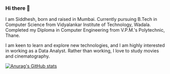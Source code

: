 ### Hi there 👋

I am Siddhesh, born and raised in Mumbai.
Currently pursuing B.Tech in Computer Science from Vidyalankar Institute of Technology, Wadala.
Completed my Diploma in Computer Engineering from V.P.M.'s Polytechnic, Thane.

I am keen to learn and explore new technologies, and I am highly interested in working as a Data Analyst.
Rather than working, I love to study movies and cinematography.

[![Anurag's GitHub stats](https://github-readme-stats.vercel.app/api?username=SiddheshBangar)](https://github.com/anuraghazra/github-readme-stats)
